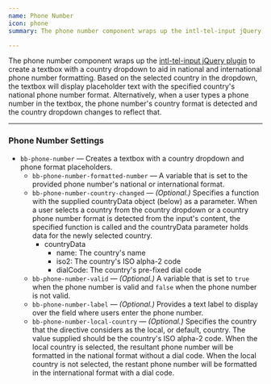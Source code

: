 ```yaml
---
name: Phone Number
icon: phone
summary: The phone number component wraps up the intl-tel-input jQuery plugin to create a textbox with a country dropdown to aid in national and international phone number formatting.

---
```


The phone number component wraps up the [intl-tel-input jQuery plugin](https://github.com/jackocnr/intl-tel-input) to create a textbox with a country dropdown to aid in national and international phone number formatting. Based on the selected country in the dropdown, the textbox will display placeholder text with the specified country's national phone number format. Alternatively, when a user types a phone number in the textbox, the phone number's country format is detected and the country dropdown changes to reflect that.

---

### Phone Number Settings ###
- `bb-phone-number` &mdash; Creates a textbox with a country dropdown and phone format placeholders.
  - `bb-phone-number-formatted-number` &mdash; A variable that is set to the provided phone number's national or international format.
  - `bb-phone-number-country-changed` &mdash; *(Optional.)* Specifies a function with the supplied countryData object (below) as a parameter. When a user selects a country from the country dropdown or a country phone number format is detected from the input's content, the specified function is called and the countryData parameter holds data for the newly selected country.
    - countryData
      - name: The country's name
      - iso2: The country's ISO alpha-2 code
      - dialCode: The country's pre-fixed dial code
  - `bb-phone-number-valid` &mdash; *(Optional.)* A variable that is set to `true` when the phone number is valid and `false` when the phone number is not valid.
  - `bb-phone-number-label` &mdash; *(Optional.)* Provides a text label to display over the field where users enter the phone number.
  - `bb-phone-number-local-country` &mdash; *(Optional.)* Specifies the country that the directive considers as the local, or default, country. The value supplied should be the country's ISO alpha-2 code. When the local country is selected, the resultant phone number will be formatted in the national format without a dial code. When the local country is not selected, the restant phone number will be formatted in the international format with a dial code.
